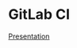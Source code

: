 # GitLab CI

[Presentation](https://docs.google.com/presentation/d/1429NH0s5xr8ZULbLaOSwijEdidokY3Lk_bevTwXi_NM/edit?usp=sharing)
